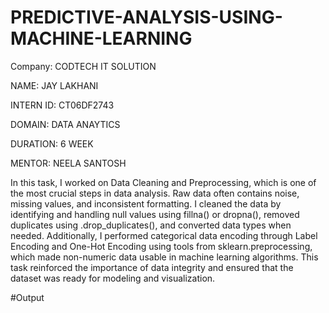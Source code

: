 # PREDICTIVE-ANALYSIS-USING-MACHINE-LEARNING

Company: CODTECH IT SOLUTION

NAME: JAY LAKHANI

INTERN ID: CT06DF2743

DOMAIN: DATA ANAYTICS

DURATION: 6 WEEK

MENTOR: NEELA SANTOSH


In this task, I worked on Data Cleaning and Preprocessing, which is one of the most crucial steps in data analysis. Raw data often contains noise, missing values, and inconsistent formatting. I cleaned the data by identifying and handling null values using fillna() or dropna(), removed duplicates using .drop_duplicates(), and converted data types when needed. Additionally, I performed categorical data encoding through Label Encoding and One-Hot Encoding using tools from sklearn.preprocessing, which made non-numeric data usable in machine learning algorithms. This task reinforced the importance of data integrity and ensured that the dataset was ready for modeling and visualization.

#Output


